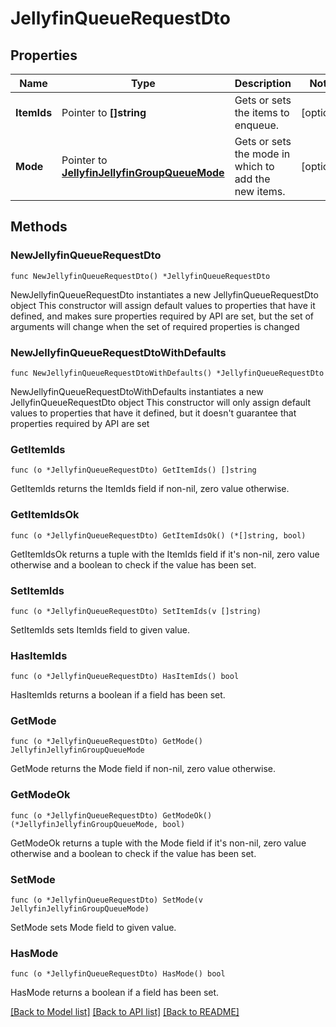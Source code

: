 # JellyfinQueueRequestDto

## Properties

Name | Type | Description | Notes
------------ | ------------- | ------------- | -------------
**ItemIds** | Pointer to **[]string** | Gets or sets the items to enqueue. | [optional] 
**Mode** | Pointer to [**JellyfinJellyfinGroupQueueMode**](JellyfinGroupQueueMode.md) | Gets or sets the mode in which to add the new items. | [optional] 

## Methods

### NewJellyfinQueueRequestDto

`func NewJellyfinQueueRequestDto() *JellyfinQueueRequestDto`

NewJellyfinQueueRequestDto instantiates a new JellyfinQueueRequestDto object
This constructor will assign default values to properties that have it defined,
and makes sure properties required by API are set, but the set of arguments
will change when the set of required properties is changed

### NewJellyfinQueueRequestDtoWithDefaults

`func NewJellyfinQueueRequestDtoWithDefaults() *JellyfinQueueRequestDto`

NewJellyfinQueueRequestDtoWithDefaults instantiates a new JellyfinQueueRequestDto object
This constructor will only assign default values to properties that have it defined,
but it doesn't guarantee that properties required by API are set

### GetItemIds

`func (o *JellyfinQueueRequestDto) GetItemIds() []string`

GetItemIds returns the ItemIds field if non-nil, zero value otherwise.

### GetItemIdsOk

`func (o *JellyfinQueueRequestDto) GetItemIdsOk() (*[]string, bool)`

GetItemIdsOk returns a tuple with the ItemIds field if it's non-nil, zero value otherwise
and a boolean to check if the value has been set.

### SetItemIds

`func (o *JellyfinQueueRequestDto) SetItemIds(v []string)`

SetItemIds sets ItemIds field to given value.

### HasItemIds

`func (o *JellyfinQueueRequestDto) HasItemIds() bool`

HasItemIds returns a boolean if a field has been set.

### GetMode

`func (o *JellyfinQueueRequestDto) GetMode() JellyfinJellyfinGroupQueueMode`

GetMode returns the Mode field if non-nil, zero value otherwise.

### GetModeOk

`func (o *JellyfinQueueRequestDto) GetModeOk() (*JellyfinJellyfinGroupQueueMode, bool)`

GetModeOk returns a tuple with the Mode field if it's non-nil, zero value otherwise
and a boolean to check if the value has been set.

### SetMode

`func (o *JellyfinQueueRequestDto) SetMode(v JellyfinJellyfinGroupQueueMode)`

SetMode sets Mode field to given value.

### HasMode

`func (o *JellyfinQueueRequestDto) HasMode() bool`

HasMode returns a boolean if a field has been set.


[[Back to Model list]](../README.md#documentation-for-models) [[Back to API list]](../README.md#documentation-for-api-endpoints) [[Back to README]](../README.md)


